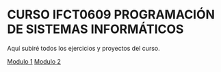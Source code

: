 # CURSO IFCT0609 PROGRAMACIÓN DE SISTEMAS INFORMÁTICOS

Aquí subiré todos los ejercicios y proyectos del curso.

[Modulo 1](/Modulo_1/)
[Modulo 2](/Modulo_2/)